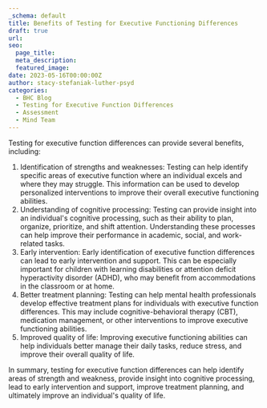 ```yaml
---
_schema: default
title: Benefits of Testing for Executive Functioning Differences
draft: true
url:
seo:
  page_title:
  meta_description:
  featured_image:
date: 2023-05-16T00:00:00Z
author: stacy-stefaniak-luther-psyd
categories:
  - BHC Blog
  - Testing for Executive Function Differences
  - Assessment
  - Mind Team
---
```

Testing for executive function differences can provide several benefits, including:

1. Identification of strengths and weaknesses: Testing can help identify specific areas of executive function where an individual excels and where they may struggle. This information can be used to develop personalized interventions to improve their overall executive functioning abilities.
2. Understanding of cognitive processing: Testing can provide insight into an individual's cognitive processing, such as their ability to plan, organize, prioritize, and shift attention. Understanding these processes can help improve their performance in academic, social, and work-related tasks.
3. Early intervention: Early identification of executive function differences can lead to early intervention and support. This can be especially important for children with learning disabilities or attention deficit hyperactivity disorder (ADHD), who may benefit from accommodations in the classroom or at home.
4. Better treatment planning: Testing can help mental health professionals develop effective treatment plans for individuals with executive function differences. This may include cognitive-behavioral therapy (CBT), medication management, or other interventions to improve executive functioning abilities.
5. Improved quality of life: Improving executive functioning abilities can help individuals better manage their daily tasks, reduce stress, and improve their overall quality of life.

In summary, testing for executive function differences can help identify areas of strength and weakness, provide insight into cognitive processing, lead to early intervention and support, improve treatment planning, and ultimately improve an individual's quality of life.